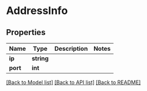 # AddressInfo

## Properties
Name | Type | Description | Notes
------------ | ------------- | ------------- | -------------
**ip** | **string** |  | 
**port** | **int** |  | 

[[Back to Model list]](../../README.md#documentation-for-models) [[Back to API list]](../../README.md#documentation-for-api-endpoints) [[Back to README]](../../README.md)

